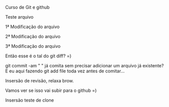 Curso de Git e github

Teste arquivo

1ª Modificação do arquivo

2ª Modificação do arquivo

3ª Modificação do arquivo

Então esse é o tal do git diff? =)

git commit -am " " já comita sem precisar adicionar um arquivo já existente?
E eu aqui fazendo git add file toda vez antes de comitar...

Insersão de revisão, relaxa brow.

Vamos ver se isso vai subir para o github =)

Insersão teste de clone
